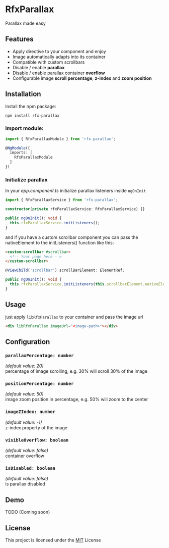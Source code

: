 # RfxParallax

Parallax made easy

## Features

- Apply directive to your component and enjoy
- Image automatically adapts into its container
- Compatible with custom scrollbars
- Disable / enable **parallax**
- Disable / enable parallax container **overflow**
- Configurable image **scroll percentage**, **z-index** and **zoom position**

## Installation

Install the npm package:
```bash
npm install rfx-parallax
```

### Import module:

```typescript
import { RfxParallaxModule } from 'rfx-parallax';

@NgModule({
  imports: [
    RfxParallaxModule
  ]
})
```

### Initialize parallax

In your *app.component.ts* initialize parallax listeners inside `ngOnInit`
```typescript
import { RfxParallaxService } from 'rfx-parallax';

constructor(private rfxParallaxService: RfxParallaxService) {}

public ngOnInit(): void {
  this.rfxParallaxService.initListeners();
}
```

and if you have a custom scrollbar component you can pass the nativeElement
to the initListeners() function like this:
```html
<custom-scrollbar #scrollbar>
  <!-- Your page here -->
</custom-scrollbar>
```
```typescript
@ViewChild('scrollbar') scrollBarElement: ElementRef;

public ngOnInit(): void {
  this.rfxParallaxService.initListeners(this.scrollbarElement.nativeElement);
}
```

## Usage

just apply `libRfxParallax` to your container and pass the image url
```html
<div libRfxParallax imageUrl="<image-path>"></div>
```

## Configuration

### ``parallaxPercentage: number``
*(default value: 20)*<br />
percentage of image scrolling, e.g. 30% will scroll 30% of the image

### ``positionPercentage: number``
*(default value: 50)*<br />
image zoom position in percentage, e.g. 50% will zoom to the center

### ``imageZIndex: number``
*(default value: -1)*<br />
z-index property of the image

### ``visibleOverflow: boolean``
*(default value: false)*<br />
container overflow

### ``isDisabled: boolean``
*(default value: false)*<br />
is parallax disabled

## Demo

TODO (Coming soon)

## License

This project is licensed under the [MIT](http://vjpr.mit-license.org) License
